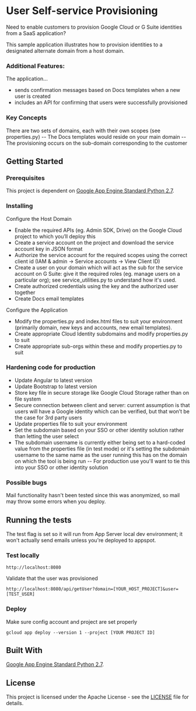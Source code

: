 # User Self-service Provisioning
Need to enable customers to provision Google Cloud or G Suite identities from a SaaS application?

This sample application illustrates how to provision identities to a designated alternate domain from a host domain.

### Additional Features:
The application...
- sends confirmation messages based on Docs templates when a new user is created
- includes an API for confirming that users were successfully provisioned

### Key Concepts
There are two sets of domains, each with their own scopes (see properties.py)
-- The Docs templates would reside on your main domain
-- The provisioning occurs on the sub-domain corresponding to the customer

## Getting Started

### Prerequisites

This project is dependent on [Google App Engine Standard Python 2.7](https://cloud.google.com/appengine/docs/standard/python/).


### Installing

Configure the Host Domain
- Enable the required APIs (eg. Admin SDK, Drive) on the Google Cloud project to which you’ll deploy this
- Create a service account on the project and download the service account key in JSON format 
- Authorize the service account for the required scopes using the correct client id (IAM & admin -> Service accounts -> View Client ID)
- Create a user on your domain which will act as the sub for the service account on G Suite: give it the required roles (eg. manage users on a particular org); see service_utilities.py to understand how it's used.
- Create authorized credentials using the key and the authorized user together 
- Create Docs email templates 

Configure the Application
- Modify the properties.py and index.html files to suit your environment (primarily domain, new keys and accounts, new email templates).  
- Create appropriate Cloud Identity subdomains and modify properties.py to suit
- Create appropriate sub-orgs within these and modify properties.py to suit


### Hardening code for production
- Update Angular to latest version
- Update Bootstrap to latest version
- Store key file in secure storage like Google Cloud Storage rather than on file system
- Secure connection between client and server: current assumption is that users will have a Google identity which can be verified, but that won’t be the case for 3rd party users
- Update properties file to suit your environment
- Set the subdomain based on your SSO or other identity solution rather than letting the user select
- The subdomain username is currently either being set to a hard-coded value from the properties file (in test mode) or it's setting the subdomain username to the same name as the user running this has on the domain on which the tool is being run
-- For production use you'll want to tie this into your SSO or other identity solution


### Possible bugs
Mail functionality hasn't been tested since this was anonymized, so mail may throw some errors when you deploy.

## Running the tests

The test flag is set so it will run from App Server local dev environment; it won't actually send emails unless you're deployed to appspot.

### Test locally
```
http://localhost:8080
```
Validate that the user was provisioned
```
http://localhost:8080/api/getUser?domain=[YOUR_HOST_PROJECT]&user=[TEST_USER]
```
### Deploy
Make sure config account and project are set properly
```
gcloud app deploy --version 1 --project [YOUR PROJECT ID]
```



## Built With

[Google App Engine Standard Python 2.7](https://cloud.google.com/appengine/docs/standard/python/).

## License

This project is licensed under the Apache License - see the [LICENSE](LICENSE) file for details.



